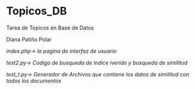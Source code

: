# Topicos_DB

Tarea de Topicos en Base de Datos

Diana Patiño Polar 

_index.php-> la pagina de interfaz de usuario_

_test2.py-> Codigo de busqueda de indice iverido y busqueda de similitud_

_test_t.py-> Generador de Archivos que contiene los datos de similitud con todos los documentos_

